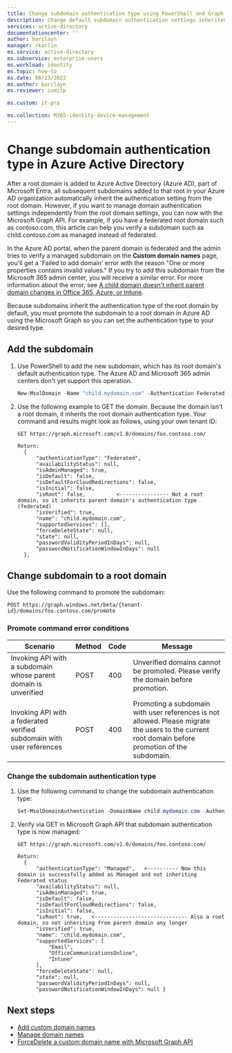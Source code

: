 ```yaml
---
title: Change subdomain authentication type using PowerShell and Graph - Azure Active Directory | Microsoft Docs
description: Change default subdomain authentication settings inherited from root domain settings in Azure Active Directory.
services: active-directory
documentationcenter: ''
author: barclayn
manager: rkarlin
ms.service: active-directory
ms.subservice: enterprise-users
ms.workload: identity
ms.topic: how-to
ms.date: 06/23/2022
ms.author: barclayn
ms.reviewer: sumitp

ms.custom: it-pro

ms.collection: M365-identity-device-management
---
```


# Change subdomain authentication type in Azure Active Directory

After a root domain is added to Azure Active Directory (Azure AD), part of Microsoft Entra, all subsequent subdomains added to that root in your Azure AD organization automatically inherit the authentication setting from the root domain. However, if you want to manage domain authentication settings independently from the root domain settings, you can now with the Microsoft Graph API. For example, if you have a federated root domain such as contoso.com, this article can help you verify a subdomain such as child.contoso.com as managed instead of federated.

In the Azure AD portal, when the parent domain is federated and the admin tries to verify a managed subdomain on the **Custom domain names** page, you'll get a 'Failed to add domain' error with the reason "One or more properties contains invalid values." If you try to add this subdomain from the Microsoft 365 admin center, you will receive a similar error. For more information about the error, see [A child domain doesn't inherit parent domain changes in Office 365, Azure, or Intune](/office365/troubleshoot/administration/child-domain-fails-inherit-parent-domain-changes).

Because subdomains inherit the authentication type of the root domain by default, you must promote the subdomain to a root domain in Azure AD using the Microsoft Graph so you can set the authentication type to your desired type.

## Add the subdomain

1. Use PowerShell to add the new subdomain, which has its root domain's default authentication type. The Azure AD and Microsoft 365 admin centers don't yet support this operation.

   ```powershell
   New-MsolDomain -Name "child.mydomain.com" -Authentication Federated
   ```

1. Use the following example to GET the domain. Because the domain isn't a root domain, it inherits the root domain authentication type. Your command and results might look as follows, using your own tenant ID:

   ```http
   GET https://graph.microsoft.com/v1.0/domains/foo.contoso.com/
   
   Return:
     {
         "authenticationType": "Federated",
         "availabilityStatus": null,
         "isAdminManaged": true,
         "isDefault": false,
         "isDefaultForCloudRedirections": false,
         "isInitial": false,
         "isRoot": false,          <---------------- Not a root domain, so it inherits parent domain's authentication type (federated)
         "isVerified": true,
         "name": "child.mydomain.com",
         "supportedServices": [],
         "forceDeleteState": null,
         "state": null,
         "passwordValidityPeriodInDays": null,
         "passwordNotificationWindowInDays": null
     },
   ```

## Change subdomain to a root domain

Use the following command to promote the subdomain:

```http
POST https://graph.windows.net/beta/{tenant-id}/domains/foo.contoso.com/promote
```

### Promote command error conditions

Scenario | Method | Code | Message
-------- | ------ | ---- | -------
Invoking API with a subdomain whose parent domain is unverified | POST | 400 | Unverified domains cannot be promoted. Please verify the domain before promotion.
Invoking API with a federated verified subdomain with user references | POST | 400 | Promoting a subdomain with user references is not allowed. Please migrate the users to the current root domain before promotion of the subdomain.


### Change the subdomain authentication type

1. Use the following command to change the subdomain authentication type:

   ```powershell
   Set-MsolDomainAuthentication -DomainName child.mydomain.com -Authentication Managed
   ```

1. Verify via GET in Microsoft Graph API that subdomain authentication type is now managed:

   ```http
   GET https://graph.microsoft.com/v1.0/domains/foo.contoso.com/
   
   Return:
     {
         "authenticationType": "Managed",   <---------- Now this domain is successfully added as Managed and not inheriting Federated status
         "availabilityStatus": null,
         "isAdminManaged": true,
         "isDefault": false,
         "isDefaultForCloudRedirections": false,
         "isInitial": false,
         "isRoot": true,   <------------------------------ Also a root domain, so not inheriting from parent domain any longer
         "isVerified": true,
         "name": "child.mydomain.com",
         "supportedServices": [
             "Email",
             "OfficeCommunicationsOnline",
             "Intune"
         ],
         "forceDeleteState": null,
         "state": null,
         "passwordValidityPeriodInDays": null,
         "passwordNotificationWindowInDays": null }
   ```

## Next steps

- [Add custom domain names](../fundamentals/add-custom-domain.md?context=azure%2factive-directory%2fusers-groups-roles%2fcontext%2fugr-context)
- [Manage domain names](domains-manage.md)
- [ForceDelete a custom domain name with Microsoft Graph API](/graph/api/domain-forcedelete)
